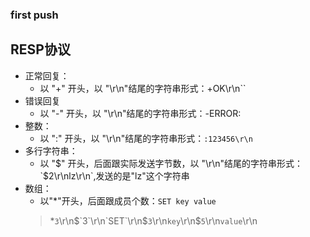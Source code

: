 ### first push

## RESP协议
* 正常回复：
    * 以 "+" 开头，以 "\r\n"结尾的字符串形式：+OK\r\n``
* 错误回复
    * 以 "-" 开头，以 "\r\n"结尾的字符串形式：-ERROR: 
* 整数：
    * 以 ":" 开头，以 "\r\n"结尾的字符串形式：`:123456\r\n`
* 多行字符串：
    * 以 "$" 开头，后面跟实际发送字节数，以 "\r\n"结尾的字符串形式：`$2\r\nlz\r\n`,发送的是"lz"这个字符串
* 数组：
    * 以"*"开头，后面跟成员个数：`SET key value`   
    > *`3`\r\n$`3`\r\n`SET`\r\n$`3`\r\n`key`\r\n$`5`\r\n`value`\r\n
    
